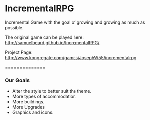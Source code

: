 IncrementalRPG
==============

Incremental Game with the goal of growing and growing as much as possible.

The original game can be played here: http://samuelbeard.github.io/IncrementalRPG/

Project Page: http://www.kongregate.com/games/JosephW55/incrementalrpg

==============

<h3>Our Goals</h3>
<ul>
  <li>Alter the style to better suit the theme.</li>
  <li>More types of accommodation.</li>
  <li>More buildings.</li>
  <li>More Upgrades</li>
  <li>Graphics and icons.</li>
</ul>



